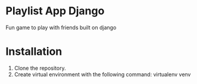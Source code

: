 # Playlist App Django
 Fun game to play with friends built on django


# Installation
 1. Clone the repository.
 2. Create virtual environment with the following command:
 <snippet>virtualenv venv</snippet>

